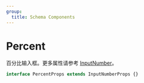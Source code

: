```yaml
---
group:
  title: Schema Components
---
```


# Percent

百分比输入框。更多属性请参考 [InputNumber](https://ant.design/components/input-number/)。

```ts
interface PercentProps extends InputNumberProps {}
```

<code src="./demos/percent.tsx"></code>
